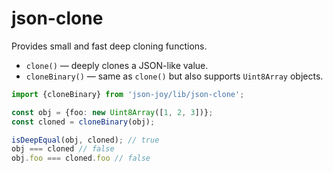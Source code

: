# json-clone

Provides small and fast deep cloning functions.

- `clone()` &mdash; deeply clones a JSON-like value.
- `cloneBinary()` &mdash; same as `clone()` but also supports `Uint8Array` objects.

```ts
import {cloneBinary} from 'json-joy/lib/json-clone';

const obj = {foo: new Uint8Array([1, 2, 3])};
const cloned = cloneBinary(obj);

isDeepEqual(obj, cloned); // true
obj === cloned // false
obj.foo === cloned.foo // false
```

